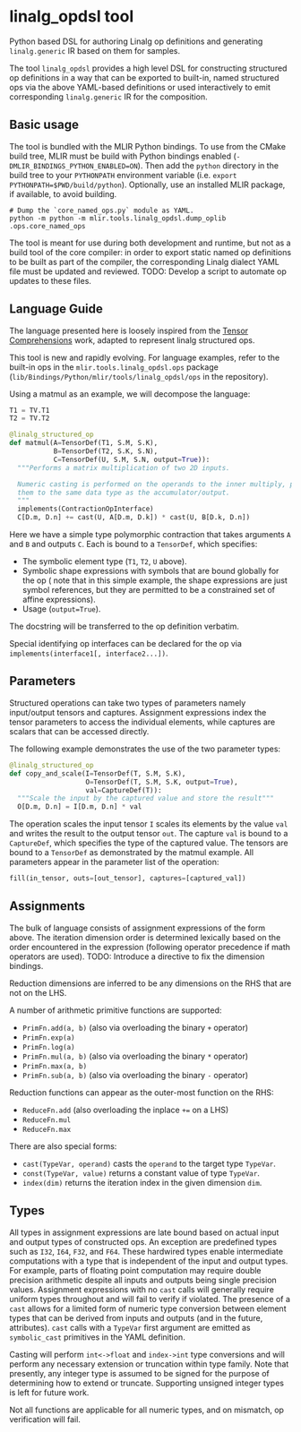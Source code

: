 # linalg_opdsl tool

Python based DSL for authoring Linalg op definitions and generating
`linalg.generic` IR based on them for samples.

The tool `linalg_opdsl` provides a high level DSL for constructing
structured op definitions in a way that can be exported to built-in, named
structured ops via the above YAML-based definitions or used interactively to
emit corresponding `linalg.generic` IR for the composition.

## Basic usage

The tool is bundled with the MLIR Python bindings. To use from the CMake build
tree, MLIR must be build with Python bindings enabled
(`-DMLIR_BINDINGS_PYTHON_ENABLED=ON`). Then add the `python` directory in the
build tree to your `PYTHONPATH` environment variable (i.e.
`export PYTHONPATH=$PWD/build/python`). Optionally, use an installed MLIR
package, if available, to avoid building.

```shell
# Dump the `core_named_ops.py` module as YAML.
python -m python -m mlir.tools.linalg_opdsl.dump_oplib .ops.core_named_ops
```

The tool is meant for use during both development and runtime, but not as
a build tool of the core compiler: in order to export static named op
definitions to be built as part of the compiler, the corresponding Linalg
dialect YAML file must be updated and reviewed. TODO: Develop a script to
automate op updates to these files.

## Language Guide

The language presented here is loosely inspired from the
[Tensor Comprehensions](https://arxiv.org/pdf/1802.04730.pdf) work, adapted to
represent linalg structured ops.

This tool is new and rapidly evolving. For language examples, refer to the
built-in ops in the `mlir.tools.linalg_opdsl.ops` package
(`lib/Bindings/Python/mlir/tools/linalg_opdsl/ops` in the repository).

Using a matmul as an example, we will decompose the language:

```python
T1 = TV.T1
T2 = TV.T2

@linalg_structured_op
def matmul(A=TensorDef(T1, S.M, S.K),
           B=TensorDef(T2, S.K, S.N),
           C=TensorDef(U, S.M, S.N, output=True)):
  """Performs a matrix multiplication of two 2D inputs.

  Numeric casting is performed on the operands to the inner multiply, promoting
  them to the same data type as the accumulator/output.
  """
  implements(ContractionOpInterface)
  C[D.m, D.n] += cast(U, A[D.m, D.k]) * cast(U, B[D.k, D.n])
```

Here we have a simple type polymorphic contraction that takes arguments `A`
and `B` and outputs `C`. Each is bound to a `TensorDef`, which specifies:

* The symbolic element type (`T1`, `T2`, `U` above).
* Symbolic shape expressions with symbols that are bound globally for the op (
note that in this simple example, the shape expressions are just symbol
references, but they are permitted to be a constrained set of affine
expressions).
* Usage (`output=True`).

The docstring will be transferred to the op definition verbatim.

Special identifying op interfaces can be declared for the op via
`implements(interface1[, interface2...])`.

## Parameters

Structured operations can take two types of parameters namely input/output
tensors and captures. Assignment expressions index the tensor parameters to
access the individual elements, while captures are scalars that can be
accessed directly.

The following example demonstrates the use of the two parameter types:

```python
@linalg_structured_op
def copy_and_scale(I=TensorDef(T, S.M, S.K),
                   O=TensorDef(T, S.M, S.K, output=True),
                   val=CaptureDef(T)):
  """Scale the input by the captured value and store the result"""
  O[D.m, D.n] = I[D.m, D.n] * val
```

The operation scales the input tensor `I` scales its elements by the value
`val` and writes the result to the output tensor `out`. The capture `val` is
bound to a `CaptureDef`, which specifies the type of the captured value. The
tensors are bound to a `TensorDef` as demonstrated by the matmul example. All
parameters appear in the parameter list of the operation:

```python
fill(in_tensor, outs=[out_tensor], captures=[captured_val])
```

## Assignments

The bulk of language consists of assignment expressions of the form above.
The iteration dimension order is determined lexically based on the order
encountered in the expression (following operator precedence if math operators
are used). TODO: Introduce a directive to fix the dimension bindings.

Reduction dimensions are inferred to be any dimensions on the RHS that are not
on the LHS.

A number of arithmetic primitive functions are supported:

* `PrimFn.add(a, b)` (also via overloading the binary `+` operator)
* `PrimFn.exp(a)`
* `PrimFn.log(a)`
* `PrimFn.mul(a, b)` (also via overloading the binary `*` operator)
* `PrimFn.max(a, b)`
* `PrimFn.sub(a, b)` (also via overloading the binary `-` operator)

Reduction functions can appear as the outer-most function on the RHS:

* `ReduceFn.add` (also overloading the inplace `+=` on a LHS)
* `ReduceFn.mul`
* `ReduceFn.max`

There are also special forms:

* `cast(TypeVar, operand)` casts the `operand` to the target type `TypeVar`.
* `const(TypeVar, value)` returns a constant value of type `TypeVar`.
* `index(dim)` returns the iteration index in the given dimension `dim`.

## Types

All types in assignment expressions are late bound based on actual input
and output types of constructed ops. An exception are predefined types such as
`I32`, `I64`, `F32`, and `F64`. These hardwired types enable intermediate
computations with a type that is independent of the input and output types.
For example, parts of floating point computation may require double precision
arithmetic despite all inputs and outputs being single precision values.
Assignment expressions with no `cast` calls will generally require uniform
types throughout and will fail to verify if violated. The presence of a
`cast` allows for a limited form of numeric type conversion between element
types that can be derived from inputs and outputs (and in the future,
attributes). `cast` calls with a `TypeVar` first argument are emitted as
`symbolic_cast` primitives in the YAML definition.

Casting will perform `int<->float` and `index->int` type conversions and will
perform any necessary extension or truncation within type family. Note that
presently, any integer type is assumed to be signed for the purpose of
determining how to extend or truncate. Supporting unsigned integer types is
left for future work.

Not all functions are applicable for all numeric types, and on mismatch, op
verification will fail.
